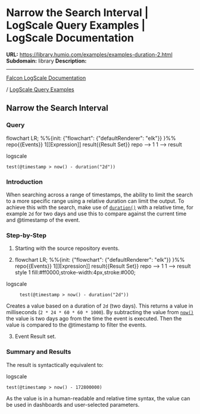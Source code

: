 # Narrow the Search Interval | LogScale Query Examples | LogScale Documentation

**URL:** https://library.humio.com/examples/examples-duration-2.html
**Subdomain:** library
**Description:** 

---

[Falcon LogScale Documentation](https://library.humio.com)

/ [LogScale Query Examples](examples.html)

## Narrow the Search Interval

### Query

flowchart LR; %%{init: {"flowchart": {"defaultRenderer": "elk"}} }%% repo{{Events}} 1[[Expression]] result{{Result Set}} repo --> 1 1 --> result

logscale
    
    
    test(@timestamp > now() - duration("2d"))

### Introduction

When searching across a range of timestamps, the ability to limit the search to a more specific range using a relative duration can limit the output. To achieve this with the search, make use of [`duration()`](https://library.humio.com/data-analysis/functions-duration.html) with a relative time, for example `2d` for two days and use this to compare against the current time and @timestamp of the event. 

### Step-by-Step

  1. Starting with the source repository events.

  2. flowchart LR; %%{init: {"flowchart": {"defaultRenderer": "elk"}} }%% repo{{Events}} 1[[Expression]] result{{Result Set}} repo --> 1 1 --> result style 1 fill:#ff0000,stroke-width:4px,stroke:#000;

logscale
         
         test(@timestamp > now() - duration("2d"))

Creates a value based on a duration of `2d` (two days). This returns a value in milliseconds (`2 * 24 * 60 * 60 * 1000`). By subtracting the value from [`now()`](https://library.humio.com/data-analysis/functions-now.html) the value is two days ago from the time the event is executed. Then the value is compared to the @timestamp to filter the events. 

  3. Event Result set.




### Summary and Results

The result is syntactically equivalent to: 

logscale
    
    
    test(@timestamp > now() - 172800000)

As the value is in a human-readable and relative time syntax, the value can be used in dashboards and user-selected parameters.
